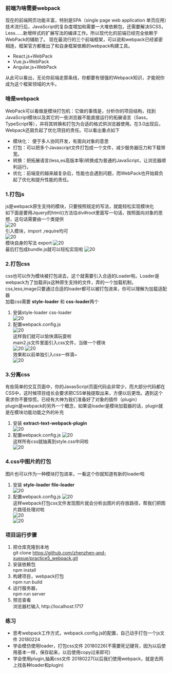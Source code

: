 ### 前端为啥需要webpack
现在的前端网页功能丰富，特别是SPA（single page web application 单页应用）技术流行后，JavaScript的复杂度增加和需要一大堆依赖包，还需要解决SCSS，Less……新增样式的扩展写法的编译工作。所以现代化的前端已经完全依赖于WebPack的辅助了。
现在最流行的三个前端框架，可以说和webpack已经紧密相连，框架官方都推出了和自身框架依赖的webpack构建工具。

- React.js+WebPack
- Vue.js+WebPack
- Angular.js+WebPack

从此可以看出，无论你前端走那条线，你都要有很强的Webpack知识，才能祝你成为这个框架领域的大牛。

### 啥是webpack
WebPack可以看做是模块打包机：它做的事情是，分析你的项目结构，找到JavaScript模块以及其它的一些浏览器不能直接运行的拓展语言（Sass，TypeScript等），并将其转换和打包为合适的格式供浏览器使用。在3.0出现后，Webpack还肩负起了优化项目的责任。可以看出重点如下

- 模块化： 便于多人协同开发，有面向对象的意思
- 打包：可以把多个Javascript文件打包成一个文件，减少服务器压力和下载带宽。
- 转换：把拓展语言(less,es高版本等)转换成为普通的JavaScript，让浏览器顺利运行。
- 优化：前端变的越来越复杂后，性能也会遇到问题，而WebPack也开始肩负起了优化和提升性能的责任。

### 1.打包js
js是webpack原生支持的模块，只要按照规定的写法，就能轻松实现模块化<br />
如下面是要用Jquery的html()方法往div#root里面写一句话，按照面向对象的思想，这句话需要由一个类提供<br />
![20](https://raw.githubusercontent.com/wiki/sodyxiezhen/practice3_less/30.png)<br />
引入模块，import ,require均可<br />
![20](https://raw.githubusercontent.com/wiki/sodyxiezhen/practice3_less/31.png)<br />
模块自身的写法 export 
![20](https://raw.githubusercontent.com/wiki/sodyxiezhen/practice3_less/32.png)<br />
最后打包成bundle.js就可以轻松实现啦
![20](https://raw.githubusercontent.com/wiki/sodyxiezhen/practice3_less/33.png)<br />

### 2.打包css
css也可以作为模块被打包进去，这个就需要引入合适的Loader啦。Loader是webpack为了加载非js这种原生支持的文件，弄的一个加载机制，css,less,image只要通过合适的loader都可以被打包进来，你可以理解为加载适配器<br />
加载css需要 **style-loader** 和 **css-loader**两个<br />
1. 安装style-loader css-loader<br />
![20](https://raw.githubusercontent.com/wiki/sodyxiezhen/practice3_less/40.png)<br />
2. 配置webpack.config.js<br />
![20](https://raw.githubusercontent.com/wiki/sodyxiezhen/practice3_less/41.png)<br />
这样我们就可以愉快滴玩耍啦<br />
main2.js文件里面引入css文件，当做一个模块<br />
![20](https://raw.githubusercontent.com/wiki/sodyxiezhen/practice3_less/42.png)
![20](https://raw.githubusercontent.com/wiki/sodyxiezhen/practice3_less/43.png)<br />
效果和以前单独引入css一样滴~<br />
![20](https://raw.githubusercontent.com/wiki/sodyxiezhen/practice3_less/44.png)<br />

### 3.分离css
有些简单的交互页面中，你的JavasScript页面代码会非常少，而大部分代码都在CSS中，这时候项目组长会要求把CSS单独提取出来，方便以后更改。遇到这个需求你不要惊慌，已经有大神为我们准备好了对象的插件（plugin）<br />
plugin是webpack的另外一个概念，如果说loader是模块加载器的话，plugin就是在模块功能功能之外的补充
1. 安装 **extract-text-webpack-plugin** <br />
![20](https://raw.githubusercontent.com/wiki/sodyxiezhen/practice3_less/52.png)<br />
2. 配置webpack.config.js
![20](https://raw.githubusercontent.com/wiki/sodyxiezhen/practice3_less/51.png)<br />
这样所有css就抽离到style.css中间啦<br />
![20](https://raw.githubusercontent.com/wiki/sodyxiezhen/practice3_less/53.png)<br />

### 4.css中图片的打包
图片也可以作为一种模块打包进来，一看这个你就知道有新的loader啦<br />
1. 安装 **style-loader** **file-loader** <br />
![20](https://raw.githubusercontent.com/wiki/sodyxiezhen/practice3_less/61.png)<br />
2. 配置webpack.config.js
![20](https://raw.githubusercontent.com/wiki/sodyxiezhen/practice3_less/62.png)<br />
这样webpack打包css文件发现图片就会分析出图片的存放路径，帮我们把图片路径处理对啦<br />
![20](https://raw.githubusercontent.com/wiki/sodyxiezhen/practice3_less/63.png)<br />
![20](https://raw.githubusercontent.com/wiki/sodyxiezhen/practice3_less/64.png)<br />

### 项目运行步骤
1. 把仓库克隆到本地<br />
	git clone https://github.com/zhenzhen-and-xuexue/practice5_webpack.git
2. 安装依赖包<br />
	npm install
3. 构建项目，webpack打包<br />
	npm run build
4. 运行服务器，<br />
	npm run server 
5. 预览查看<br />
	浏览器栏输入 http://localhost:1717

### 练习
- 思考webpack工作方式，webpack.config.js的配置，自己动手打包一个js文件 20180224
- 学会模仿使用loader，打包css文件 20180226(不需要死记硬背，因为以后使用基本一样，保存起来，以后使用copy过来即可)
- 学会使用plugin,抽离css文件 20180227(以后我们使用webpack，就是去网上找各种loader和plugin)